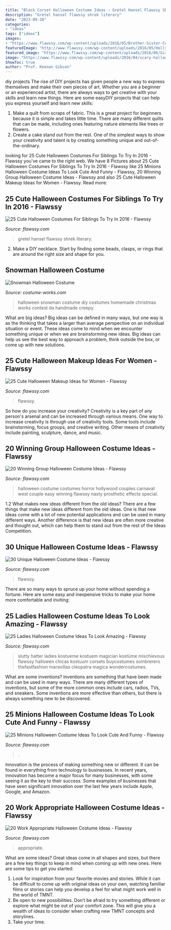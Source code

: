 ```yaml
---
title: "Black Corset Halloween Costume Ideas ~ Gretel Hansel Flawssy Shrek Literary"
description: "Gretel hansel flawssy shrek literary"
date: "2023-09-28"
categories:
- "ideas"
tags: ["ideas"]
images:
- "https://www.flawssy.com/wp-content/uploads/2016/05/Brother-Sister-Costume.jpg"
featuredImage: "http://www.flawssy.com/wp-content/uploads/2016/05/Hollywood-Couples-Halloween-Costumes.jpg"
featured_image: "https://www.flawssy.com/wp-content/uploads/2016/06/Girly-Halloween-Costumes.jpg"
image: "https://www.flawssy.com/wp-content/uploads/2016/04/scary-halloween-face-painting-.jpg"
ShowToc: true
author: "Prof. Keenan Gibson"
---
```



diy projects
The rise of DIY projects has given people a new way to express themselves and make their own pieces of art. Whether you are a beginner or an experienced artist, there are always ways to get creative with your skills and learn new things. Here are some easyDIY projects that can help you express yourself and learn new skills:
1) Make a quilt from scraps of fabric. This is a great project for beginners because it is simple and takes little time. There are many different quilts that can be made, including ones featuring nature elements like trees or flowers.
2) Create a cake stand out from the rest. One of the simplest ways to show your creativity and talent is by creating something unique and out-of-the-ordinary.

	

		
looking for 25 Cute Halloween Costumes For Siblings To Try In 2016 - Flawssy you've came to the right web. We have 8 Pictures about 25 Cute Halloween Costumes For Siblings To Try In 2016 - Flawssy like 25 Minions Halloween Costume Ideas To Look Cute And Funny - Flawssy, 20 Winning Group Halloween Costume Ideas - Flawssy and also 25 Cute Halloween Makeup Ideas for Women - Flawssy. Read more:
		
    
## 25 Cute Halloween Costumes For Siblings To Try In 2016 - Flawssy

<img loading=lazy src="https://www.flawssy.com/wp-content/uploads/2016/05/Brother-Sister-Costume.jpg" onerror="this.onerror=null;this.src='https://tse1.mm.bing.net/th?id=OIP.aF5ROYfGrJBxN5jRB_w-OgHaLH&amp;pid=15.1';" alt="25 Cute Halloween Costumes For Siblings To Try In 2016 - Flawssy">

_Source: flawssy.com_

>gretel hansel flawssy shrek literary. 

	

2. Make a DIY necklace. Start by finding some beads, clasps, or rings that are around the right size and shape for you.

    
## Snowman Halloween Costume

<img loading=lazy src="http://photos.costume-works.com/full/halloween-snowman-costume.jpg" onerror="this.onerror=null;this.src='https://tse2.mm.bing.net/th?id=OIP.2j6GSm_CCMzm121mdBpRRAHaLE&amp;pid=15.1';" alt="Snowman Halloween Costume">

_Source: costume-works.com_

>halloween snowman costume diy costumes homemade christmas works contest da handmade creepy. 

	

What are big ideas?
Big ideas can be defined in many ways, but one way is as the thinking that takes a larger than average perspective on an individual situation or event. These ideas come to mind when we encounter something unique or when we are brainstorming new ideas. Big ideas can help us see the best way to approach a problem, think outside the box, or come up with new solutions.

    
## 25 Cute Halloween Makeup Ideas For Women - Flawssy

<img loading=lazy src="https://www.flawssy.com/wp-content/uploads/2016/04/scary-halloween-face-painting-.jpg" onerror="this.onerror=null;this.src='https://tse4.mm.bing.net/th?id=OIP.qmtAuUgFrXR--3XytzS9oQHaJ3&amp;pid=15.1';" alt="25 Cute Halloween Makeup Ideas for Women - Flawssy">

_Source: flawssy.com_

>flawssy. 

	

So how do you increase your creativity?
Creativity is a key part of any person's arsenal and can be increased through various means. One way to increase creativity is through use of creativity tools. Some tools include brainstorming, focus groups, and creative writing. Other means of creativity include painting, sculpture, dance, and music.

    
## 20 Winning Group Halloween Costume Ideas - Flawssy

<img loading=lazy src="http://www.flawssy.com/wp-content/uploads/2016/05/Hollywood-Couples-Halloween-Costumes.jpg" onerror="this.onerror=null;this.src='https://tse4.mm.bing.net/th?id=OIP.RFUekjdXfGJ42LezL8tlzgHaJ4&amp;pid=15.1';" alt="20 Winning Group Halloween Costume Ideas - Flawssy">

_Source: flawssy.com_

>halloween costume costumes horror hollywood couples carnaval west couple easy winning flawssy nasty prosthetic effects special. 

	

1.2 What makes new ideas different from the old ideas?
There are a few things that make new ideas different from the old ideas. One is that new ideas come with a lot of new potential applications and can be used in many different ways. Another difference is that new ideas are often more creative and thought out, which can help them to stand out from the rest of the Ideas Competition.

    
## 30 Unique Halloween Costume Ideas - Flawssy

<img loading=lazy src="http://flawssy.com/wp-content/uploads/2016/05/Kids-Halloween-Costume-Ideas.jpg" onerror="this.onerror=null;this.src='https://tse3.mm.bing.net/th?id=OIP.fEYH7b0vSi7hsQCAZ2qVOAHaLH&amp;pid=15.1';" alt="30 Unique Halloween Costume Ideas - Flawssy">

_Source: flawssy.com_

>flawssy. 

	

There are so many ways to spruce up your home without spending a fortune. Here are some easy and inexpensive tricks to make your home more comfortable and inviting:

    
## 25 Ladies Halloween Costume Ideas To Look Amazing - Flawssy

<img loading=lazy src="https://www.flawssy.com/wp-content/uploads/2016/05/slutty-halloween-costumes-Halloween-party-costume-ideas.jpg" onerror="this.onerror=null;this.src='https://tse2.mm.bing.net/th?id=OIP.VVCkYU8iSCaCyBbt8heTYAHaRc&amp;pid=15.1';" alt="25 Ladies Halloween Costume Ideas To Look Amazing - Flawssy">

_Source: flawssy.com_

>slutty hatter ladies kostueme kostuem magician kostüme mischievous flawssy hallowen chicas kostuum corsets buycostumes sombrerero thefastfashion maravillas cleopatra magica wondercostumes. 

	

What are some inventions?
Inventions are something that have been made and can be used in many ways. There are many different types of inventions, but some of the more common ones include cars, radios, TVs, and sneakers. Some inventions are more effective than others, but there is always something new to be discovered.

    
## 25 Minions Halloween Costume Ideas To Look Cute And Funny - Flawssy

<img loading=lazy src="https://www.flawssy.com/wp-content/uploads/2016/06/Girly-Halloween-Costumes.jpg" onerror="this.onerror=null;this.src='https://tse1.mm.bing.net/th?id=OIP.6KVLJFDj6Ph03BzyrfK1lQHaJ4&amp;pid=15.1';" alt="25 Minions Halloween Costume Ideas To Look Cute And Funny - Flawssy">

_Source: flawssy.com_

>. 

	

Innovation is the process of making something new or different. It can be found in everything from technology to businesses. In recent years, innovation has become a major focus for many businesses, with some seeing it as the key to their success. Some examples of businesses that have seen significant innovation over the last few years include Apple, Google, and Amazon.

    
## 20 Work Appropriate Halloween Costume Ideas - Flawssy

<img loading=lazy src="http://flawssy.com/wp-content/uploads/2016/05/Work-Appropriate-Halloween-Costumes.jpg" onerror="this.onerror=null;this.src='https://tse4.mm.bing.net/th?id=OIP.Ce5TOeOyZXkE8sfCvJgGMwHaLJ&amp;pid=15.1';" alt="20 Work Appropriate Halloween Costume Ideas - Flawssy">

_Source: flawssy.com_

>appropriate. 

	

What are some ideas?
Great ideas come in all shapes and sizes, but there are a few key things to keep in mind when coming up with new ones. Here are some tips to get you started: 
1. Look for inspiration from your favorite movies and stories. While it can be difficult to come up with original ideas on your own, watching familiar films or stories can help you develop a feel for what might work well in the world of TMNT. 
2. Be open to new possibilities. Don’t be afraid to try something different or explore what might be out of your comfort zone. This will give you a wealth of ideas to consider when crafting new TMNT concepts and storylines. 
3. Take your time.

